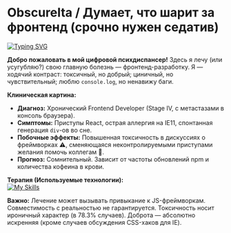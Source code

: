 # ObscureIta / Думает, что шарит за фронтенд (срочно нужен седатив)

[![Typing SVG](https://readme-typing-svg.herokuapp.com?font=Fira+Code&pause=1000&width=435&lines=%F0%9F%A4%B7%E2%80%8D%E2%99%82%EF%B8%8F+%D0%9D%D0%B5+%D0%B8%D0%B4%D0%B8%D0%BE%D1%82%2C+%D0%B0+%D0%BF%D1%80%D0%BE%D1%81%D1%82%D0%BE+%D0%BB%D1%8E%D0%B1%D0%BE%D0%B7%D0%BD%D0%B0%D1%82%D0%B5%D0%BB%D1%8C%D0%BD%D1%8B%D0%B9;%E2%9B%94+%D0%AF+%D0%BD%D0%B5+%D1%82%D0%BE%D0%BA%D1%81%D0%B8%D1%87%D0%B5%D0%BD%2C+%D1%8F+%D0%BF%D1%80%D0%BE%D1%81%D1%82%D0%BE+%D1%81%D1%82%D1%80%D0%B0%D1%81%D1%82%D0%BD%D1%8B%D0%B9;%F0%9F%A4%A9+React-%D0%BF%D1%80%D0%B8%D1%81%D1%82%D1%83%D0%BF%D1%8B+%D0%B8+%D1%81%D0%BB%D0%B5%D0%B7%D1%8B+%D0%B8%D0%B7-%D0%B7%D0%B0+IE;%F0%9F%A4%96+Frontend+%D1%8D%D1%82%D0%BE+%D0%BD%D0%B5+%D1%80%D0%B0%D0%B1%D0%BE%D1%82%D0%B0%2C+%D1%8D%D1%82%D0%BE+%D0%BB%D0%B8%D1%87%D0%BD%D0%BE%D0%B5)](https://git.io/typing-svg)

**Добро пожаловать в мой цифровой психдиспансер!** Здесь я лечу (или усугубляю?) свою главную болезнь — фронтенд-разработку. Я — ходячий контраст: токсичный, но добрый; циничный, но чувствительный; люблю `console.log`, но ненавижу баги.

**Клиническая картина:**
*   **Диагноз:** Хронический Frontend Developer (Stage IV, с метастазами в консоль браузера).
*   **Симптомы:** Приступы React, острая аллергия на IE11, спонтанная генерация `div`-ов во сне.
*   **Побочные эффекты:** Повышенная токсичность в дискуссиях о фреймворках ⚠️, сменяющаяся неконтролируемыми приступами желания помочь коллегам 🤝.
*   **Прогноз:** Сомнительный. Зависит от частоты обновлений npm и количества кофеина в крови.

**Терапия (Используемые технологии):**\
[![My Skills](https://skillicons.dev/icons?i=html,css,sass,js,ts,react,webpack,vite,git,figma&perline=15)](https://skillicons.dev)

**Важно:** Лечение может вызывать привыкание к JS-фреймворкам. Совместимость с реальностью не гарантируется. Токсичность носит ироничный характер (в 78.3% случаев). Доброта — абсолютно искренняя (кроме случаев обсуждения CSS-хаков для IE).
